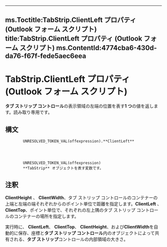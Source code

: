 

---
ms.Toctitle:TabStrip.ClientLeft プロパティ (Outlook フォーム スクリプト)
title:TabStrip.ClientLeft プロパティ (Outlook フォーム スクリプト)
ms.ContentId:4774cba6-430d-da76-f67f-fede5aec6eea
---
# TabStrip.ClientLeft プロパティ (Outlook フォーム スクリプト)




**タブ ストリップ コントロール**の表示領域の左端の位置を表す**1 つ**の値を返します。読み取り専用です。

## 構文

            UNRESOLVED_TOKEN_VAL(offexpression).**ClientLeft**




            UNRESOLVED_TOKEN_VAL(offexpression)
            **TabStrip** オブジェクトを表す変数です。



## 注釈
**ClientHeight** 、 **ClientWidth**、タブ ストリップ コントロールのコンテナーの上端と左端の端それぞれからのポイント単位で距離を指定します。**ClientLeft** 、 **ClientTop**、ポイント単位で、それぞれの左上隅のタブ ストリップ コントロールのコンテナーの場所を指定します。



実行時に、 **ClientLeft**、 **ClientTop**、 **ClientHeight**、および**ClientWidth**を自動的に保存、座標と**タブ ストリップ コントロール**内のオブジェクトによって共有される、**タブ ストリップ**コントロールの内部領域の大きさ。




